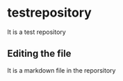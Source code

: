 # testrepository
It is a test repository
## Editing the file

It is a markdown file in the reporsitory
